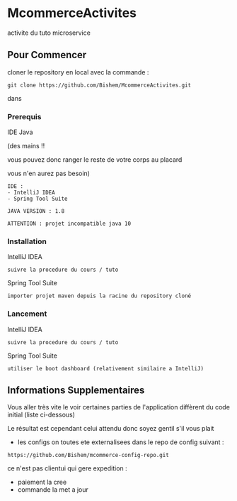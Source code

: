 # McommerceActivites

activite du tuto microservice

## Pour Commencer

cloner le repository en local avec la commande :

```
git clone https://github.com/Bishem/McommerceActivites.git
```

dans 


### Prerequis

IDE
Java

(des mains !!

vous pouvez donc ranger 
le reste de votre corps au placard 

vous n'en aurez pas besoin)


```
IDE : 
- IntelliJ IDEA
- Spring Tool Suite

JAVA VERSION : 1.8 

ATTENTION : projet incompatible java 10
```

### Installation

IntelliJ IDEA

```
suivre la procedure du cours / tuto
```

Spring Tool Suite

```
importer projet maven depuis la racine du repository cloné
```

### Lancement

IntelliJ IDEA

```
suivre la procedure du cours / tuto
```

Spring Tool Suite

```
utiliser le boot dashboard (relativement similaire a IntelliJ)
```

## Informations Supplementaires

Vous aller très vite le voir certaines parties de l'application 
diffèrent du code initial (liste ci-dessous)

Le résultat est cependant celui attendu donc soyez gentil s'il vous plait

- les configs on toutes ete externalisees dans le repo de config suivant :
```
https://github.com/Bishem/mcommerce-config-repo.git
```
ce n'est pas clientui qui gere expedition :
- paiement la cree
- commande la met a jour
